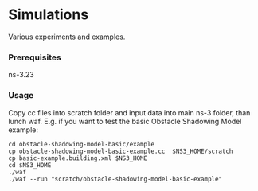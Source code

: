 # Simulations

Various experiments and examples.

### Prerequisites
ns-3.23

### Usage
Copy cc files into scratch folder and input data into main ns-3 folder, than lunch waf.
E.g. if you want to test the basic Obstacle Shadowing Model example:
```
cd obstacle-shadowing-model-basic/example
cp obstacle-shadowing-model-basic-example.cc  $NS3_HOME/scratch
cp basic-example.building.xml $NS3_HOME
cd $NS3_HOME
./waf
./waf --run "scratch/obstacle-shadowing-model-basic-example"
```
